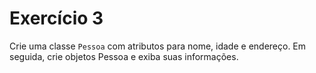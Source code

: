# Exercício 3
<p>Crie uma classe <code>Pessoa</code> com atributos para nome, idade e endereço. Em seguida, crie objetos Pessoa e exiba suas informações.
